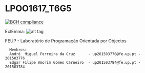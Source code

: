 # LPOO1617_T6G5

[![BCH compliance](https://bettercodehub.com/edge/badge/EdgarACarneiro/LPOO1617_T6G5?token=874e42d5cb83a1b90f5fd1aa166077fc6e98f4ab)](https://bettercodehub.com/)

EclEmma:
![alt tag](http://i.imgur.com/S3sGGmS.png)

FEUP - Laboratório de Programação Orientada por Objectos

      Membros:
      André  Miguel Ferreira da Cruz      - up201503776@fe.up.pt - 201503776
      Edgar Filipe Amorim Gomes Carneiro  - up201503784@fe.up.pt - 201503784
